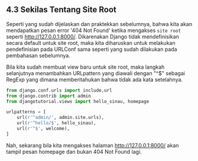 ## 4.3 Sekilas Tentang Site Root

Seperti yang sudah dijelaskan dan praktekkan sebelumnya, bahwa kita akan mendapatkan pesan error '404 Not Found' ketika mengakses `site root` seperti http://127.0.0.1:8000/. Dikarenakan Django tidak mendefinisikan secara default untuk site root, maka kita diharuskan untuk melakukan pendefinisian pada URLConf sama seperti yang sudah dilakukan pada pembahasan sebelumnya.

Bila kita sudah membuat view baru untuk site root, maka langkah selanjutnya menambahkan URLpattern yang diawali dengan "^$" sebagai RegExp yang dimana memberitahukan bahwa tidak ada kata setelahnya.

```py
from django.conf.urls import include,url
from django.contrib import admin
from djangotutorial.views import hello_sinau, homepage

urlpatterns = [
    url(r'^admin/', admin.site.urls),
    url(r'^hello/$', hello_sinau),
    url(r'^$', welcome),
]
```

Nah, sekarang bila kita mengakses halaman http://127.0.0.1:8000/ akan tampil pesan homepage dan bukan 404 Not Found lagi.